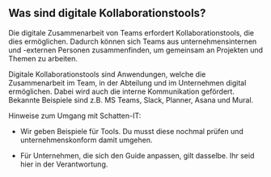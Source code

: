 ## Was sind digitale Kollaborationstools?

Die digitale Zusammenarbeit von Teams erfordert Kollaborationstools, die
dies ermöglichen. Dadurch können sich Teams aus unternehmensinternen und
-externen Personen zusammenfinden, um gemeinsam an Projekten und Themen
zu arbeiten.

Digitale Kollaborationstools sind Anwendungen, welche die Zusammenarbeit
im Team, in der Abteilung und im Unternehmen digital ermöglichen. Dabei
wird auch die interne Kommunikation gefördert. Bekannte Beispiele sind
z.B. MS Teams, Slack, Planner, Asana und Mural.

Hinweise zum Umgang mit Schatten-IT:

-   Wir geben Beispiele für Tools. Du musst diese nochmal prüfen und
    unternehmenskonform damit umgehen.

-   Für Unternehmen, die sich den Guide anpassen, gilt dasselbe. Ihr
    seid hier in der Verantwortung.